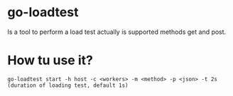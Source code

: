 # go-loadtest
Is a tool to perform a load test actually is supported methods get and post.

# How tu use it?
```
go-loadtest start -h host -c <workers> -m <method> -p <json> -t 2s (duration of loading test, default 1s)
```